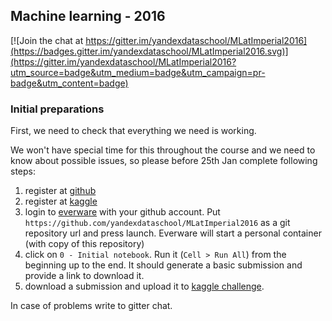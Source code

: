 ## Machine learning - 2016 

[![Join the chat at https://gitter.im/yandexdataschool/MLatImperial2016](https://badges.gitter.im/yandexdataschool/MLatImperial2016.svg)](https://gitter.im/yandexdataschool/MLatImperial2016?utm_source=badge&utm_medium=badge&utm_campaign=pr-badge&utm_content=badge)

### Initial preparations

First, we need to check that everything we need is working.
  
We won't have special time for this throughout the course and we need to know about possible issues,
so please before 25th Jan complete following steps: 
  
1. register at [github](https://github.com/) 
2. register at [kaggle](https://www.kaggle.com/)
3. login to [everware](https://everware.rep.school.yandex.net/) with your github account. Put `https://github.com/yandexdataschool/MLatImperial2016` as a git repository url and press launch.
   Everware will start a personal container (with copy of this repository)
4. click on `0 - Initial notebook`. Run it (`Cell > Run All`) from the beginning up to the end. 
   It should generate a basic submission and provide a link to download it.
6. download a submission and upload it to [kaggle challenge](https://inclass.kaggle.com/c/sms-spam-classification).


In case of problems write to gitter chat.

